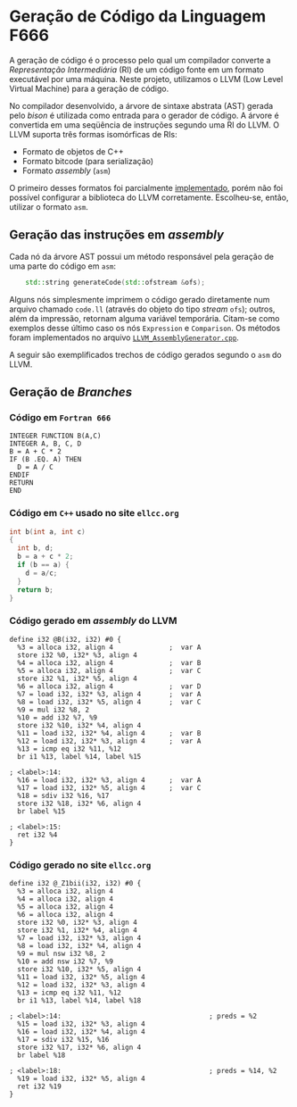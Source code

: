 # Geração de Código da Linguagem F666


A geração de código é o processo pelo qual um compilador converte a *Representação Intermediária* (RI) de um código fonte em um formato executável por uma máquina. Neste projeto, utilizamos o LLVM (Low Level Virtual Machine) para a geração de código.

No compilador desenvolvido, a árvore de sintaxe abstrata (AST) gerada pelo *bison* é utilizada como entrada para o gerador de código. A árvore é convertida em uma seqüência de instruções segundo uma RI do LLVM. O LLVM suporta três formas isomórficas de RIs:

* Formato de objetos de C++
* Formato bitcode (para serialização)
* Formato *assembly* (`asm`)

O primeiro desses formatos foi parcialmente [implementado](https://github.com/makhles/f666/blob/master/src/codegen.cpp), porém não foi possível configurar a biblioteca do LLVM corretamente. Escolheu-se, então, utilizar o formato `asm`.


## Geração das instruções em *assembly*

Cada nó da árvore AST possui um método responsável pela geração de uma parte do código em `asm`:

```C++
    std::string generateCode(std::ofstream &ofs);
``` 

Alguns nós simplesmente imprimem o código gerado diretamente num arquivo chamado `code.ll` (através do objeto do tipo *stream* `ofs`); outros, além da impressão, retornam alguma variável temporária. Citam-se como exemplos desse último caso os nós `Expression` e `Comparison`. Os métodos foram implementados no arquivo [`LLVM_AssemblyGenerator.cpp`](https://github.com/makhles/f666/blob/slave/src/LLVM_AssemblyGenerator.cpp).

A seguir são exemplificados trechos de código gerados segundo o `asm` do LLVM.


## Geração de _Branches_

### Código em `Fortran 666`

```Fortran
INTEGER FUNCTION B(A,C)
INTEGER A, B, C, D
B = A + C * 2
IF (B .EQ. A) THEN
  D = A / C
ENDIF
RETURN
END
```

### Código em `C++` usado no site `ellcc.org`

```C++
int b(int a, int c)
{
  int b, d;
  b = a + c * 2;
  if (b == a) {
    d = a/c;
  }
  return b;
}
```



### Código gerado em _assembly_ do LLVM

```
define i32 @B(i32, i32) #0 {
  %3 = alloca i32, align 4              ;  var A
  store i32 %0, i32* %3, align 4
  %4 = alloca i32, align 4              ;  var B
  %5 = alloca i32, align 4              ;  var C
  store i32 %1, i32* %5, align 4
  %6 = alloca i32, align 4              ;  var D
  %7 = load i32, i32* %3, align 4       ;  var A
  %8 = load i32, i32* %5, align 4       ;  var C
  %9 = mul i32 %8, 2
  %10 = add i32 %7, %9
  store i32 %10, i32* %4, align 4
  %11 = load i32, i32* %4, align 4      ;  var B
  %12 = load i32, i32* %3, align 4      ;  var A
  %13 = icmp eq i32 %11, %12
  br i1 %13, label %14, label %15

; <label>:14:
  %16 = load i32, i32* %3, align 4      ;  var A
  %17 = load i32, i32* %5, align 4      ;  var C
  %18 = sdiv i32 %16, %17
  store i32 %18, i32* %6, align 4
  br label %15

; <label>:15:
  ret i32 %4
}
```

### Código gerado no site `ellcc.org`

```
define i32 @_Z1bii(i32, i32) #0 {
  %3 = alloca i32, align 4
  %4 = alloca i32, align 4
  %5 = alloca i32, align 4
  %6 = alloca i32, align 4
  store i32 %0, i32* %3, align 4
  store i32 %1, i32* %4, align 4
  %7 = load i32, i32* %3, align 4
  %8 = load i32, i32* %4, align 4
  %9 = mul nsw i32 %8, 2
  %10 = add nsw i32 %7, %9
  store i32 %10, i32* %5, align 4
  %11 = load i32, i32* %5, align 4
  %12 = load i32, i32* %3, align 4
  %13 = icmp eq i32 %11, %12
  br i1 %13, label %14, label %18

; <label>:14:                                     ; preds = %2
  %15 = load i32, i32* %3, align 4
  %16 = load i32, i32* %4, align 4
  %17 = sdiv i32 %15, %16
  store i32 %17, i32* %6, align 4
  br label %18

; <label>:18:                                     ; preds = %14, %2
  %19 = load i32, i32* %5, align 4
  ret i32 %19
}
```